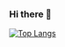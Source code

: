 ### Hi there 👋

[![Top Langs](https://github-readme-stats.vercel.app/api/top-langs/?username=NicolasDrapier)](https://github.com/anuraghazra/github-readme-stats)

<!--
[![Anurag's github stats](https://github-readme-stats.vercel.app/api?username=NicolasDrapier&count_private=true&show_icons=true&theme=cobalt)](https://github.com/anuraghazra/github-readme-stats)
-->

<!--
**NicolasDrapier/NicolasDrapier** is a ✨ _special_ ✨ repository because its `README.md` (this file) appears on your GitHub profile.

Here are some ideas to get you started:

- 🔭 I’m currently working on ...
- 🌱 I’m currently learning ...
- 👯 I’m looking to collaborate on ...
- 🤔 I’m looking for help with ...
- 💬 Ask me about ...
- 📫 How to reach me: ...
- 😄 Pronouns: ...
- ⚡ Fun fact: ...
-->
